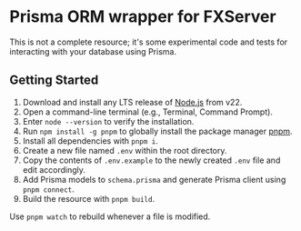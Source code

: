 # Prisma ORM wrapper for FXServer

This is not a complete resource; it's some experimental code and tests for interacting with your database using Prisma.

## Getting Started

1. Download and install any LTS release of [Node.js](https://nodejs.org/en) from v22.
2. Open a command-line terminal (e.g., Terminal, Command Prompt).
3. Enter `node --version` to verify the installation.
4. Run `npm install -g pnpm` to globally install the package manager [pnpm](https://pnpm.io).
5. Install all dependencies with `pnpm i`.
6. Create a new file named `.env` within the root directory.
7. Copy the contents of `.env.example` to the newly created `.env` file and edit accordingly.
8. Add Prisma models to `schema.prisma` and generate Prisma client using `pnpm connect`.
9. Build the resource with `pnpm build`.

Use `pnpm watch` to rebuild whenever a file is modified.